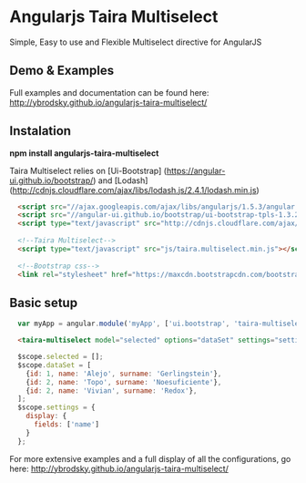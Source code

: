 # Angularjs Taira Multiselect
Simple, Easy to use and Flexible Multiselect directive for AngularJS


## Demo & Examples
Full examples and documentation can be found here: http://ybrodsky.github.io/angularjs-taira-multiselect/


## Instalation

**npm install angularjs-taira-multiselect**

Taira Multiselect relies on [Ui-Bootstrap] (https://angular-ui.github.io/bootstrap/) and [Lodash] (http://cdnjs.cloudflare.com/ajax/libs/lodash.js/2.4.1/lodash.min.js)
```html
  <script src="//ajax.googleapis.com/ajax/libs/angularjs/1.5.3/angular.js"></script>
  <script src="//angular-ui.github.io/bootstrap/ui-bootstrap-tpls-1.3.2.js"></script>
  <script type="text/javascript" src="http://cdnjs.cloudflare.com/ajax/libs/lodash.js/2.4.1/lodash.min.js"></script>
  
  <!--Taira Multiselect-->
  <script type="text/javascript" src="js/taira.multiselect.min.js"></script>
  
  <!--Bootstrap css-->
  <link rel="stylesheet" href="https://maxcdn.bootstrapcdn.com/bootstrap/3.3.6/css/bootstrap.min.css">
```

## Basic setup

```javascript
  var myApp = angular.module('myApp', ['ui.bootstrap', 'taira-multiselect']);
```

```html
  <taira-multiselect model="selected" options="dataSet" settings="settings"></taira-multiselect>
```

```javascript
  $scope.selected = [];
  $scope.dataSet = [
    {id: 1, name: 'Alejo', surname: 'Gerlingstein'},
    {id: 2, name: 'Topo', surname: 'Noesuficiente'},
    {id: 2, name: 'Vivian', surname: 'Redox'},
  ];
  $scope.settings = {
    display: {
      fields: ['name']        
    }
  };
```


For more extensive examples and a full display of all the configurations, go here: http://ybrodsky.github.io/angularjs-taira-multiselect/
